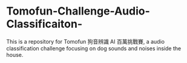 # Tomofun-Challenge-Audio-Classificaiton-
This is a repository for Tomofun 狗音辨識 AI 百萬挑戰賽, a audio classification challenge focusing on dog sounds and noises inside the house.
